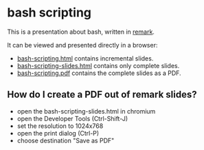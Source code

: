 # bash scripting

This is a presentation about bash, written in [remark](http://remarkjs.com).

It can be viewed and presented directly in a browser:

- [bash-scripting.html](
  http://christophgysin.github.io/bash-scripting/bash-scripting.html)
  contains incremental slides.
- [bash-scripting-slides.html](
  http://christophgysin.github.io/bash-scripting/bash-scripting-slides.html
  ) contains only complete slides.
- [bash-scripting.pdf](
  http://christophgysin.github.io/bash-scripting/bash-scripting.pdf
  ) contains the complete slides as a PDF.

## How do I create a PDF out of remark slides?

- open the bash-scripting-slides.html in chromium
- open the Developer Tools (Ctrl-Shift-J)
- set the resolution to 1024x768
- open the print dialog (Ctrl-P)
- choose destination "Save as PDF"
